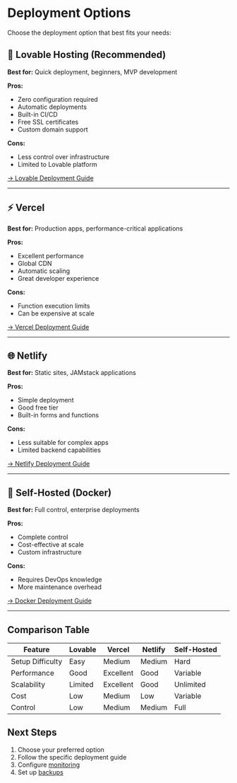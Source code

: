 
# Deployment Options

Choose the deployment option that best fits your needs:

## 🌟 Lovable Hosting (Recommended)

**Best for:** Quick deployment, beginners, MVP development

**Pros:**
- Zero configuration required
- Automatic deployments
- Built-in CI/CD
- Free SSL certificates
- Custom domain support

**Cons:**
- Less control over infrastructure
- Limited to Lovable platform

[→ Lovable Deployment Guide](./lovable-hosting.md)

---

## ⚡ Vercel

**Best for:** Production apps, performance-critical applications

**Pros:**
- Excellent performance
- Global CDN
- Automatic scaling
- Great developer experience

**Cons:**
- Function execution limits
- Can be expensive at scale

[→ Vercel Deployment Guide](./vercel-deployment.md)

---

## 🌐 Netlify

**Best for:** Static sites, JAMstack applications

**Pros:**
- Simple deployment
- Good free tier
- Built-in forms and functions

**Cons:**
- Less suitable for complex apps
- Limited backend capabilities

[→ Netlify Deployment Guide](./netlify-deployment.md)

---

## 🐳 Self-Hosted (Docker)

**Best for:** Full control, enterprise deployments

**Pros:**
- Complete control
- Cost-effective at scale
- Custom infrastructure

**Cons:**
- Requires DevOps knowledge
- More maintenance overhead

[→ Docker Deployment Guide](./docker-deployment.md)

---

## Comparison Table

| Feature | Lovable | Vercel | Netlify | Self-Hosted |
|---------|---------|---------|---------|-------------|
| Setup Difficulty | Easy | Medium | Medium | Hard |
| Performance | Good | Excellent | Good | Variable |
| Scalability | Limited | Excellent | Good | Unlimited |
| Cost | Low | Medium | Low | Variable |
| Control | Low | Medium | Medium | Full |

## Next Steps

1. Choose your preferred option
2. Follow the specific deployment guide
3. Configure [monitoring](./monitoring.md)
4. Set up [backups](./backup-strategy.md)
